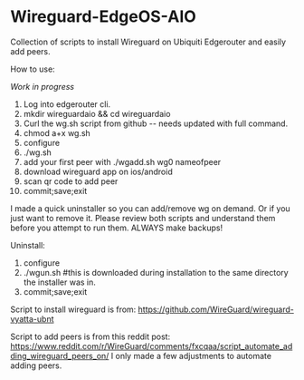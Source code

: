# Wireguard-EdgeOS-AIO
Collection of scripts to install Wireguard on Ubiquiti Edgerouter and easily add peers.

How to use:

*Work in progress*

1. Log into edgerouter cli.
2. mkdir wireguardaio && cd wireguardaio 
3. Curl the wg.sh script from github -- needs updated with full command.
4. chmod a+x wg.sh
5. configure
6. ./wg.sh
7. add your first peer with ./wgadd.sh wg0 nameofpeer
8. download wireguard app on ios/android
9. scan qr code to add peer
10. commit;save;exit

I made a quick uninstaller so you can add/remove wg on demand. Or if you just want to remove it. Please review both scripts and understand them before you attempt to run them. ALWAYS make backups!

Uninstall:
1. configure
2. ./wgun.sh #this is downloaded during installation to the same directory the installer was in.
3. commit;save;exit

Script to install wireguard is from:
https://github.com/WireGuard/wireguard-vyatta-ubnt

Script to add peers is from this reddit post:
https://www.reddit.com/r/WireGuard/comments/fxcqaa/script_automate_adding_wireguard_peers_on/
I only made a few adjustments to automate adding peers.
